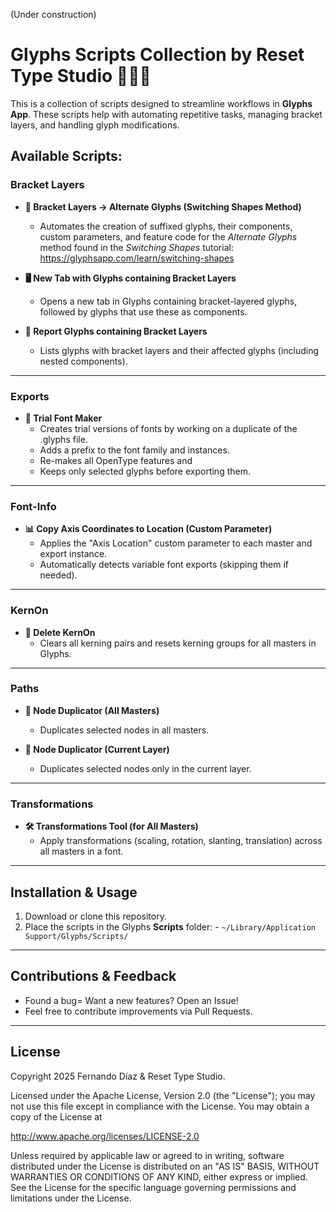 (Under construction)

# Glyphs Scripts Collection by Reset Type Studio 🧑🏻‍💻

This is a collection of scripts designed to streamline workflows in **Glyphs App**. These scripts help with automating repetitive tasks, managing bracket layers, and handling glyph modifications.
 
  
## **Available Scripts:**
 
  
### **Bracket Layers**

- **💫 Bracket Layers → Alternate Glyphs (Switching Shapes Method)**
  - Automates the creation of suffixed glyphs, their components, custom parameters, and feature code for the *Alternate Glyphs* method found in the *Switching Shapes* tutorial: https://glyphsapp.com/learn/switching-shapes

- **🖥️ New Tab with Glyphs containing Bracket Layers**
  - Opens a new tab in Glyphs containing bracket-layered glyphs, followed by glyphs that use these as components.

- **📄 Report Glyphs containing Bracket Layers**
  - Lists glyphs with bracket layers and their affected glyphs (including nested components).
 
 
---

### **Exports**

- **🎁 Trial Font Maker**
  - Creates trial versions of fonts by working on a duplicate of the .glyphs file. 
  - Adds a prefix to the font family and instances.
  - Re-makes all OpenType features and
  - Keeps only selected glyphs before exporting them.

---

### **Font-Info**

- **📊 Copy Axis Coordinates to Location (Custom Parameter)**
  - Applies the "Axis Location" custom parameter to each master and export instance.
  - Automatically detects variable font exports (skipping them if needed).

---

### **KernOn**
- **🧨 Delete KernOn**
  - Clears all kerning pairs and resets kerning groups for all masters in Glyphs.

---

### **Paths**

- **🔘 Node Duplicator (All Masters)**
  - Duplicates selected nodes in all masters.

- **🔘 Node Duplicator (Current Layer)**
  - Duplicates selected nodes only in the current layer.

---

### **Transformations**

- **🛠️ Transformations Tool (for All Masters)**
  - Apply transformations (scaling, rotation, slanting, translation) across all masters in a font.

---

## Installation & Usage
1. Download or clone this repository.
2. Place the scripts in the Glyphs **Scripts** folder: - `~/Library/Application Support/Glyphs/Scripts/`

---

## Contributions & Feedback
- Found a bug= Want a new features? Open an Issue!
- Feel free to contribute improvements via Pull Requests.

---

## License
Copyright 2025 Fernando Díaz & Reset Type Studio.

Licensed under the Apache License, Version 2.0 (the "License"); you may not use this file except in compliance with the License. You may obtain a copy of the License at 

http://www.apache.org/licenses/LICENSE-2.0

Unless required by applicable law or agreed to in writing, software distributed under the License is distributed on an "AS IS" BASIS, WITHOUT WARRANTIES OR CONDITIONS OF ANY KIND, either express or implied. See the License for the specific language governing permissions and limitations under the License.
